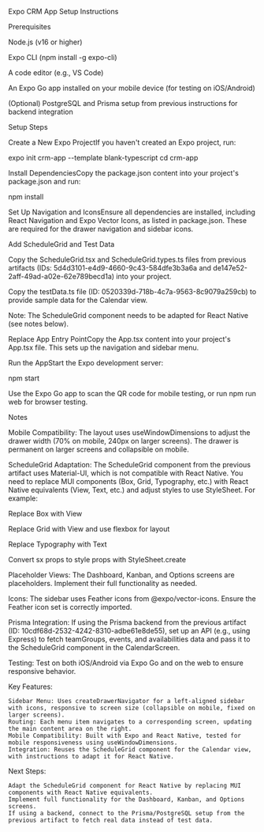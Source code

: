 Expo CRM App Setup Instructions

Prerequisites





Node.js (v16 or higher)



Expo CLI (npm install -g expo-cli)



A code editor (e.g., VS Code)



An Expo Go app installed on your mobile device (for testing on iOS/Android)



(Optional) PostgreSQL and Prisma setup from previous instructions for backend integration

Setup Steps





Create a New Expo ProjectIf you haven't created an Expo project, run:

expo init crm-app --template blank-typescript
cd crm-app



Install DependenciesCopy the package.json content into your project's package.json and run:

npm install



Set Up Navigation and IconsEnsure all dependencies are installed, including React Navigation and Expo Vector Icons, as listed in package.json. These are required for the drawer navigation and sidebar icons.



Add ScheduleGrid and Test Data





Copy the ScheduleGrid.tsx and ScheduleGrid.types.ts files from previous artifacts (IDs: 5d4d3101-e4d9-4660-9c43-584dfe3b3a6a and de147e52-2aff-49ad-a02e-62e789becd1a) into your project.



Copy the testData.ts file (ID: 0520339d-718b-4c7a-9563-8c9079a259cb) to provide sample data for the Calendar view.



Note: The ScheduleGrid component needs to be adapted for React Native (see notes below).



Replace App Entry PointCopy the App.tsx content into your project's App.tsx file. This sets up the navigation and sidebar menu.



Run the AppStart the Expo development server:

npm start

Use the Expo Go app to scan the QR code for mobile testing, or run npm run web for browser testing.

Notes





Mobile Compatibility: The layout uses useWindowDimensions to adjust the drawer width (70% on mobile, 240px on larger screens). The drawer is permanent on larger screens and collapsible on mobile.



ScheduleGrid Adaptation: The ScheduleGrid component from the previous artifact uses Material-UI, which is not compatible with React Native. You need to replace MUI components (Box, Grid, Typography, etc.) with React Native equivalents (View, Text, etc.) and adjust styles to use StyleSheet. For example:





Replace Box with View



Replace Grid with View and use flexbox for layout



Replace Typography with Text



Convert sx props to style props with StyleSheet.create



Placeholder Views: The Dashboard, Kanban, and Options screens are placeholders. Implement their full functionality as needed.



Icons: The sidebar uses Feather icons from @expo/vector-icons. Ensure the Feather icon set is correctly imported.



Prisma Integration: If using the Prisma backend from the previous artifact (ID: 10cdf68d-2532-4242-8310-adbe61e8de55), set up an API (e.g., using Express) to fetch teamGroups, events, and availabilities data and pass it to the ScheduleGrid component in the CalendarScreen.



Testing: Test on both iOS/Android via Expo Go and on the web to ensure responsive behavior.


Key Features:

    Sidebar Menu: Uses createDrawerNavigator for a left-aligned sidebar with icons, responsive to screen size (collapsible on mobile, fixed on larger screens).
    Routing: Each menu item navigates to a corresponding screen, updating the main content area on the right.
    Mobile Compatibility: Built with Expo and React Native, tested for mobile responsiveness using useWindowDimensions.
    Integration: Reuses the ScheduleGrid component for the Calendar view, with instructions to adapt it for React Native.

Next Steps:

    Adapt the ScheduleGrid component for React Native by replacing MUI components with React Native equivalents.
    Implement full functionality for the Dashboard, Kanban, and Options screens.
    If using a backend, connect to the Prisma/PostgreSQL setup from the previous artifact to fetch real data instead of test data.